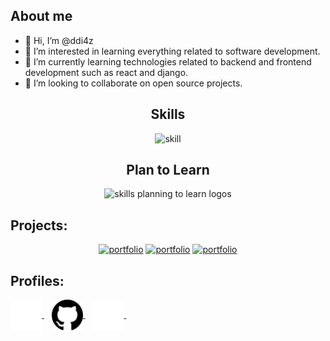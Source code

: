 ## About me
- 👋 Hi, I’m @ddi4z
- 👀 I’m interested in learning everything related to software development.
- 🌱 I’m currently learning technologies related to backend and frontend development such as react and django.
- 💞️ I’m looking to collaborate on open source projects.





<div align="center">
  <h2> <strong> Skills </strong></h2>
  <img src="https://skillicons.dev/icons?i=python,java,cpp,linux,html,css,js" alt="skill"> <br> 
  <h2> <strong> Plan to Learn </strong></h2>
  <img src="https://skillicons.dev/icons?i=react,django" alt="skills planning to learn logos">
</div>



## Projects:

<div align="center" >
  <a href="https://github.com/ddi4z/portfolio"><img style="height: 150px;"src="https://github-readme-stats.vercel.app/api/pin/?username=ddi4z&repo=portfolio&theme=react" alt="portfolio"></a>
    <a href="https://github.com/ddi4z/Snake"><img style="height: 150px;" src="https://github-readme-stats.vercel.app/api/pin/?username=ddi4z&repo=Snake&theme=react" alt="portfolio"></a>
    <a href="https://github.com/ddi4z/pokemon-memory-game"><img style="height: 150px;" src="https://github-readme-stats.vercel.app/api/pin/?username=ddi4z&repo=pokemon-memory-game&theme=react" alt="portfolio"></a>
</div>




## Profiles:
  <a href="https://www.linkedin.com/in/danieldmore/" target="_blank">
    <img align="center" alt="linkedin logo" height="50" width="50" src="Assets/linkedin.svg"/>
  </a> &nbsp;&nbsp;

  <a href="https://github.com/ddi4z" target="_blank">
    <img align="center" alt="Github logo" height="50" width="50" src="Assets/github.svg"/>
  </a> &nbsp;&nbsp;

  <a href="https://discordapp.com/users/863839193208979516" target="_blank">
    <img align="center" alt="Discord logo" height="50" width="50" src="Assets/discord.svg"/>
  </a> &nbsp;&nbsp;
  



<!---
ddi4z/ddi4z is a ✨ special ✨ repository because its `README.md` (this file) appears on your GitHub profile.
You can click the Preview link to take a look at your changes.
--->
